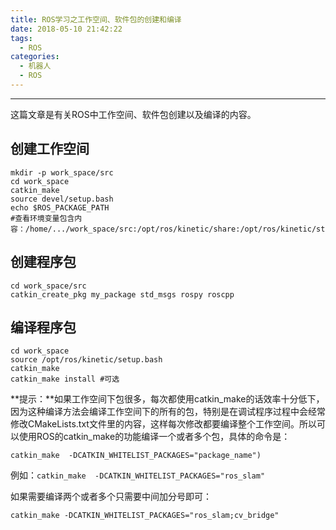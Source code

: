 ```yaml
---
title: ROS学习之工作空间、软件包的创建和编译
date: 2018-05-10 21:42:22
tags:
  - ROS 
categories: 
  - 机器人
  - ROS
---
```


-----

这篇文章是有关ROS中工作空间、软件包创建以及编译的内容。

<!--more--->

## 创建工作空间

~~~~~shell
mkdir -p work_space/src
cd work_space
catkin_make
source devel/setup.bash
echo $ROS_PACKAGE_PATH	
#查看环境变量包含内容：/home/.../work_space/src:/opt/ros/kinetic/share:/opt/ros/kinetic/stacks
~~~~~

## 创建程序包

~~~~~shell
cd work_space/src
catkin_create_pkg my_package std_msgs rospy roscpp
~~~~~

## 编译程序包

~~~~shell
cd work_space
source /opt/ros/kinetic/setup.bash
catkin_make
catkin_make install #可选
~~~~

**提示：**如果工作空间下包很多，每次都使用catkin_make的话效率十分低下，因为这种编译方法会编译工作空间下的所有的包，特别是在调试程序过程中会经常修改CMakeLists.txt文件里的内容，这样每次修改都要编译整个工作空间。所以可以使用ROS的catkin_make的功能编译一个或者多个包，具体的命令是：

`catkin_make  -DCATKIN_WHITELIST_PACKAGES="package_name")`

例如：`catkin_make  -DCATKIN_WHITELIST_PACKAGES="ros_slam"`

如果需要编译两个或者多个只需要中间加分号即可：

`catkin_make -DCATKIN_WHITELIST_PACKAGES="ros_slam;cv_bridge"`